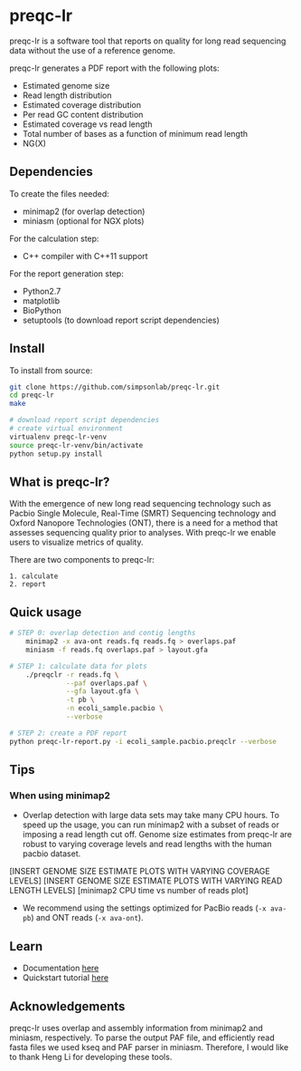 # preqc-lr
preqc-lr is a software tool that reports on quality for long read sequencing data without the use of a reference genome.

preqc-lr generates a PDF report with the following plots:

* Estimated genome size
* Read length distribution
* Estimated coverage distribution
* Per read GC content distribution
* Estimated coverage vs read length
* Total number of bases as a function of minimum read length
* NG(X)

## Dependencies

To create the files needed:
* minimap2 (for overlap detection)
* miniasm (optional for NGX plots)

For the calculation step:
* C++ compiler with C++11 support

For the report generation step:
* Python2.7
* matplotlib
* BioPython
* setuptools (to download report script dependencies)

## Install
To install from source:

```bash
git clone https://github.com/simpsonlab/preqc-lr.git
cd preqc-lr
make

# download report script dependencies
# create virtual environment
virtualenv preqc-lr-venv
source preqc-lr-venv/bin/activate
python setup.py install
```

## What is preqc-lr?

With the emergence of new long read sequencing technology such as Pacbio Single Molecule, Real-Time (SMRT) Sequencing technology and Oxford Nanopore Technologies (ONT), there is a need for a method that assesses sequencing quality prior to analyses. With preqc-lr we enable users to visualize metrics of quality.

There are two components to preqc-lr:

    1. calculate
    2. report

## Quick usage

```bash
# STEP 0: overlap detection and contig lengths
    minimap2 -x ava-ont reads.fq reads.fq > overlaps.paf
    miniasm -f reads.fq overlaps.paf > layout.gfa

# STEP 1: calculate data for plots
    ./preqclr -r reads.fq \
              --paf overlaps.paf \
              --gfa layout.gfa \
              -t pb \
              -n ecoli_sample.pacbio \
              --verbose

# STEP 2: create a PDF report
python preqc-lr-report.py -i ecoli_sample.pacbio.preqclr --verbose 
```

## Tips

### When using minimap2

* Overlap detection with large data sets may take many CPU hours. To speed up the usage, you can run minimap2 with a subset of reads or imposing a read length cut off. Genome size estimates from preqc-lr are robust to varying coverage levels and read lengths with the human pacbio dataset.

[INSERT GENOME SIZE ESTIMATE PLOTS WITH VARYING COVERAGE LEVELS]
[INSERT GENOME SIZE ESTIMATE PLOTS WITH VARYING READ LENGTH LEVELS]
[minimap2 CPU time vs number of reads plot]

* We recommend using the settings optimized for PacBio reads (`-x ava-pb`) and ONT reads (`-x ava-ont`).

## Learn

* Documentation [here](http://preqc-lr.readthedocs.io/en/latest/)
* Quickstart tutorial [here](http://preqc-lr.readthedocs.io/en/latest/quickstart.html)

## Acknowledgements

preqc-lr uses overlap and assembly information from minimap2 and miniasm, respectively. To parse the output PAF file, and efficiently read fasta files we used kseq and PAF parser in miniasm. Therefore, I would like to thank Heng Li for developing these tools.
